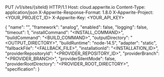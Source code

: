 PUT /v1/sites/{siteId} HTTP/1.1
Host: cloud.appwrite.io
Content-Type: application/json
X-Appwrite-Response-Format: 1.8.0
X-Appwrite-Project: <YOUR_PROJECT_ID>
X-Appwrite-Key: <YOUR_API_KEY>

{
  "name": "<NAME>",
  "framework": "analog",
  "enabled": false,
  "logging": false,
  "timeout": 1,
  "installCommand": "<INSTALL_COMMAND>",
  "buildCommand": "<BUILD_COMMAND>",
  "outputDirectory": "<OUTPUT_DIRECTORY>",
  "buildRuntime": "node-14.5",
  "adapter": "static",
  "fallbackFile": "<FALLBACK_FILE>",
  "installationId": "<INSTALLATION_ID>",
  "providerRepositoryId": "<PROVIDER_REPOSITORY_ID>",
  "providerBranch": "<PROVIDER_BRANCH>",
  "providerSilentMode": false,
  "providerRootDirectory": "<PROVIDER_ROOT_DIRECTORY>",
  "specification": 
}
